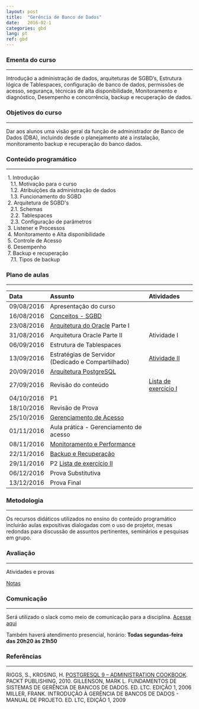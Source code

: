 ```yaml
---
layout: post
title:  "Gerência de Banco de Dados"
date:   2016-02-1
categories: gbd
lang: pt
ref: gbd
---
```


### Ementa do curso
___
Introdução a administração de dados, arquiteturas de SGBD’s, Estrutura lógica de Tablespaces, configuração de banco de dados, permissões de acesso, segurança, técnicas de alta disponibilidade, Monitoramento e diagnóstico, Desempenho e concorrência, backup e recuperação de dados.

### Objetivos do curso
___
Dar aos alunos uma visão geral da função de administrador de Banco de Dados (DBA), incluindo desde o planejamento até a instalação, monitoramento backup e recuperação do banco dados.

### Conteúdo programático
___

&nbsp;1. Introdução  
&nbsp;&nbsp;&nbsp;1.1. Motivação para o curso  
&nbsp;&nbsp;&nbsp;1.2. Atribuições da administração de dados  
&nbsp;&nbsp;&nbsp;1.3. Funcionamento do SGBD  
&nbsp;2. Arquitetura de SGBD's  
&nbsp;&nbsp;&nbsp;2.1. Schemas  
&nbsp;&nbsp;&nbsp;2.2. Tablespaces  
&nbsp;&nbsp;&nbsp;2.3. Configuração de parâmetros  
&nbsp;3. Listener e Processos  
&nbsp;4. Monitoramento e Alta disponibilidade  
&nbsp;5. Controle de Acesso  
&nbsp;6. Desempenho  
&nbsp;7. Backup e recuperação  
&nbsp;&nbsp;&nbsp;7.1. Tipos de backup

### Plano de aulas
___

| Data	| Assunto | Atividades
| :------- | :------ | :------ |
| 09/08/2016 |	Apresentação do curso
| 16/08/2016 |	[Conceitos - SGBD](https://docs.google.com/presentation/d/1RhEbMLr5HYVA7f571mNQ7EpFq9k4Rgip-Sy_8FpxCw8/preview?slide=id.p4)
| 23/08/2016 |	[Arquitetura do Oracle](https://docs.google.com/presentation/d/10535O3tiqBkgIijHS3CJx3WW2aiKXxQfZvlRL-HnDVA/preview?slide=id.p4) Parte I
| 31/08/2016 |	Arquitetura Oracle Parte II | Atividade I
| 06/09/2016 |	Estrutura de Tablespaces
| 13/09/2016 |	Estratégias de Servidor (Dedicado e Compartilhado) | [Atividade II](https://docs.google.com/document/d/1dAmces2DywuquAFf5WCy9js4m0MPkKibfNpdIaZOREQ/edit)
| 20/09/2016 |	[Arquitetura PostgreSQL](https://docs.google.com/presentation/d/1Z58rJuiOSnZHM40gwMSYelUDeoPz5jb4rmAtrHDbu7o/preview)
| 27/09/2016 |	Revisão do conteúdo | [Lista de exercício I](https://docs.google.com/document/d/1Sxwo0bZr3QbKwh7ujAA8pxyqEOn7YmFKyLr-gc2hkLU/edit)
| 04/10/2016 |	P1
| 18/10/2016 |	Revisão de Prova
| 25/10/2016 |	[Gerenciamento de Acesso](https://docs.google.com/presentation/d/1jlKDX7UNArbzZxGC_iV8AWDR4j8Glx-Ju6gDuXazL7g/preview)
| 01/11/2016 |	Aula prática - Gerenciamento de acesso
| 08/11/2016 |	[Monitoramento e Performance](https://docs.google.com/presentation/d/1D-YGhTWbhESkt3_KTGhcz07LCutr8zzM-WzevIG2yhA/preview)
| 22/11/2016 |	[Backup e Recuperação](https://docs.google.com/presentation/d/1_VOM_X4OV1jEoZV_M_OP_KahO3mLtfMG2WEup9dGvXk/preview)
| 29/11/2016 |	P2 [Lista de exercício II](https://docs.google.com/document/d/1u_N5Z8VoAVgn3Jzoi3OywGeWms4N7FlR7x5xrYuSJmg/preview)
| 06/12/2016 |	Prova Substitutiva
| 13/12/2016 |	Prova Final


### Metodologia
___
Os recursos didáticos utilizados no ensino do conteúdo programático incluirão aulas expositivas dialogadas com o uso de projetor, mesas redondas para discussão de assuntos pertinentes, seminários e pesquisas em grupo.

### Avaliação
___
Atividades e provas

[Notas](https://docs.google.com/spreadsheets/d/1GEY6IgugWMKYiz-9N0Xbdy6uBX4PZKE724BgQIJz_Sg/preview)

### Comunicação
___
Será utilizado o slack como meio de comunicação para a disciplina. [Acesse aqui](https://gbd-facisa.slack.com/)

Também haverá atendimento presencial, horário: **Todas segundas-feira das 20h20 às 21h50**


### Referências
___
RIGGS, S., KROSING, H. [POSTGRESQL 9 – ADMINISTRATION COOKBOOK](https://drive.google.com/file/d/0B9oADRpZVGECZTJ6dmRFR2VubTQ/view). PACKT PUBLISHING, 2010.
GILLENSON, MARK L. FUNDAMENTOS DE SISTEMAS DE GERÊNCIA DE BANCOS DE DADOS. ED. LTC. EDIÇÃO 1, 2006
MILLER, FRANK. INTRODUÇÃO À GERÊNCIA DE BANCOS DE DADOS - MANUAL DE PROJETO. ED. LTC, EDIÇÃO 1, 2009
